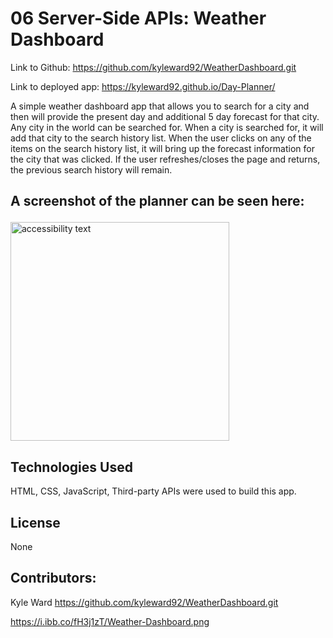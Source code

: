 # 06 Server-Side APIs: Weather Dashboard

Link to Github: https://github.com/kyleward92/WeatherDashboard.git

Link to deployed app: https://kyleward92.github.io/Day-Planner/

A simple weather dashboard app that allows you to search for a city and then will provide the present day and additional 5 day forecast for that city. Any city in the world can be searched for. When a city is searched for, it will add that city to the search history list. When the user clicks on any of the items on the search history list, it will bring up the forecast information for the city that was clicked. If the user refreshes/closes the page and returns, the previous search history will remain.

 ## A screenshot of the planner can be seen here: <p align="center">
  
  <img src="https://i.ibb.co/fH3j1zT/Weather-Dashboard.png" width="350" alt="accessibility text">
</p>

## Technologies Used
HTML, CSS, JavaScript, Third-party APIs were used to build this app.

## License
None

## Contributors:

Kyle Ward https://github.com/kyleward92/WeatherDashboard.git

https://i.ibb.co/fH3j1zT/Weather-Dashboard.png







<!-- Developers are often tasked with retrieving data from another application's API and using it in the context of their own. Third-party APIs allow developers to access their data and functionality by making requests with specific parameters to a URL. Your challenge is to build a weather dashboard that will run in the browser and feature dynamically updated HTML and CSS.

Use the [OpenWeather API](https://openweathermap.org/api) to retrieve weather data for cities. The documentation includes a section called "How to start" that will provide basic setup and usage instructions. Use `localStorage` to store any persistent data.

## User Story

```
AS A traveler
I WANT to see the weather outlook for multiple cities
SO THAT I can plan a trip accordingly
```

## Acceptance Criteria

```
GIVEN a weather dashboard with form inputs
WHEN I search for a city
THEN I am presented with current and future conditions for that city and that city is added to the search history
WHEN I view current weather conditions for that city
THEN I am presented with the city name, the date, an icon representation of weather conditions, the temperature, the humidity, the wind speed, and the UV index
WHEN I view the UV index
THEN I am presented with a color that indicates whether the conditions are favorable, moderate, or severe
WHEN I view future weather conditions for that city
THEN I am presented with a 5-day forecast that displays the date, an icon representation of weather conditions, the temperature, and the humidity
WHEN I click on a city in the search history
THEN I am again presented with current and future conditions for that city
WHEN I open the weather dashboard
THEN I am presented with the last searched city forecast
```

The following image demonstrates the application functionality:

![weather dashboard demo](./Assets/06-server-side-apis-homework-demo.png)

## Review

You are required to submit the following for review:

* The URL of the deployed application.

* The URL of the GitHub repository. Give the repository a unique name and include a README describing the project.

- - -
© 2019 Trilogy Education Services, a 2U, Inc. brand. All Rights Reserved. -->
